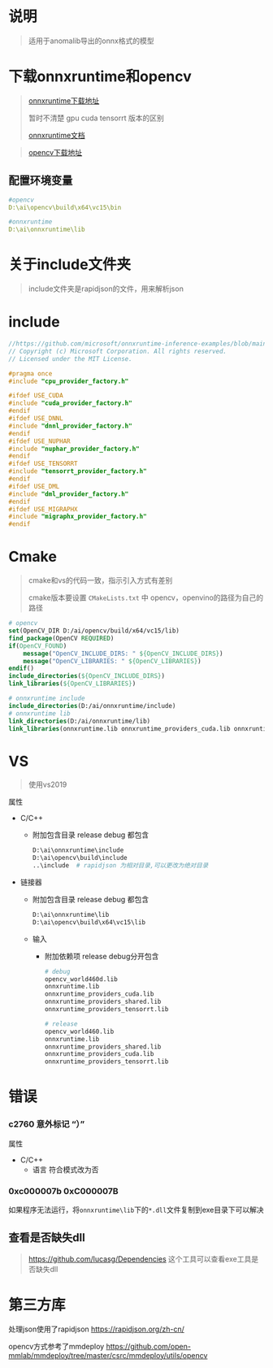 # 说明

> 适用于anomalib导出的onnx格式的模型



# 下载onnxruntime和opencv

> [onnxruntime下载地址](https://github.com/microsoft/onnxruntime/releases)
>
> 暂时不清楚 gpu cuda tensorrt 版本的区别
>
> [onnxruntime文档](https://onnxruntime.ai/docs/)

> [opencv下载地址](https://opencv.org/releases/)

## 配置环境变量

```yaml
#opencv
D:\ai\opencv\build\x64\vc15\bin

#onnxruntime
D:\ai\onnxruntime\lib
```



# 关于include文件夹

> include文件夹是rapidjson的文件，用来解析json

# include

```cpp
//https://github.com/microsoft/onnxruntime-inference-examples/blob/main/c_cxx/include/providers.h
// Copyright (c) Microsoft Corporation. All rights reserved.
// Licensed under the MIT License.

#pragma once
#include "cpu_provider_factory.h"

#ifdef USE_CUDA
#include "cuda_provider_factory.h"
#endif
#ifdef USE_DNNL
#include "dnnl_provider_factory.h"
#endif
#ifdef USE_NUPHAR
#include "nuphar_provider_factory.h"
#endif
#ifdef USE_TENSORRT
#include "tensorrt_provider_factory.h"
#endif
#ifdef USE_DML
#include "dml_provider_factory.h"
#endif
#ifdef USE_MIGRAPHX
#include "migraphx_provider_factory.h"
#endif
```





# Cmake

> cmake和vs的代码一致，指示引入方式有差别
>
> cmake版本要设置 `CMakeLists.txt` 中 opencv，openvino的路径为自己的路径

```cmake
# opencv
set(OpenCV_DIR D:/ai/opencv/build/x64/vc15/lib)
find_package(OpenCV REQUIRED)
if(OpenCV_FOUND)
    message("OpenCV_INCLUDE_DIRS: " ${OpenCV_INCLUDE_DIRS})
    message("OpenCV_LIBRARIES: " ${OpenCV_LIBRARIES})
endif()
include_directories(${OpenCV_INCLUDE_DIRS})
link_libraries(${OpenCV_LIBRARIES})

# onnxruntime include
include_directories(D:/ai/onnxruntime/include)
# onnxruntime lib
link_directories(D:/ai/onnxruntime/lib)
link_libraries(onnxruntime.lib onnxruntime_providers_cuda.lib onnxruntime_providers_shared.lib onnxruntime_providers_tensorrt.lib)
```

# VS

> 使用vs2019

属性

- C/C++

  - 附加包含目录 release debug 都包含

    ```python
    D:\ai\onnxruntime\include
    D:\ai\opencv\build\include
    ..\include	# rapidjson 为相对目录,可以更改为绝对目录
    ```
  
- 链接器

  - 附加包含目录 release debug 都包含

    ```python
    D:\ai\onnxruntime\lib
    D:\ai\opencv\build\x64\vc15\lib
    ```

  - 输入
  
    - 附加依赖项  release debug分开包含
  
      ```python
      # debug
      opencv_world460d.lib
      onnxruntime.lib
      onnxruntime_providers_cuda.lib
      onnxruntime_providers_shared.lib
      onnxruntime_providers_tensorrt.lib
      
      # release
      opencv_world460.lib
      onnxruntime.lib
      onnxruntime_providers_shared.lib
      onnxruntime_providers_cuda.lib
      onnxruntime_providers_tensorrt.lib
      ```

# 错误

### c2760 意外标记 “）”

属性

- C/C++
  - 语言 符合模式改为否

### 0xc000007b 0xC000007B

如果程序无法运行，将`onnxruntime\lib`下的`*.dll`文件复制到exe目录下可以解决

## 查看是否缺失dll

> https://github.com/lucasg/Dependencies 这个工具可以查看exe工具是否缺失dll

# 第三方库

处理json使用了rapidjson https://rapidjson.org/zh-cn/

opencv方式参考了mmdeploy https://github.com/open-mmlab/mmdeploy/tree/master/csrc/mmdeploy/utils/opencv

